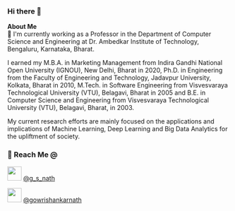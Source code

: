 ### Hi there 👋

**About Me**  
🔭 I'm currently working as a Professor in the Department of Computer Science and Engineering at Dr. Ambedkar Institute of Technology, Bengaluru, Karnataka, Bharat.    

I earned my M.B.A. in Marketing Management from Indira Gandhi National Open University (IGNOU), New Delhi, Bharat in 2020, Ph.D. in Engineering from the Faculty of Engineering and Technology, Jadavpur University, Kolkata, Bharat in 2010, M.Tech. in Software Engineering from Visvesvaraya Technological University (VTU), Belagavi, Bharat in 2005 and B.E. in Computer Science and Engineering from Visvesvaraya Technological University (VTU), Belagavi, Bharat, in 2003.  

My current research efforts are mainly focused on the applications and implications of Machine Learning, Deep Learning and Big Data Analytics for the upliftment of society.       

### 🔭 Reach Me @  

<img height="32" width="32" src="https://cdn.jsdelivr.net/npm/simple-icons@v3/icons/twitter.svg" /> [@g_s_nath](https://www.twitter.com/g_s_nath)  

<img height="32" width="32" src="https://cdn.jsdelivr.net/npm/simple-icons@v3/icons/linkedin.svg" /> [@gowrishankarnath](https://www.linkedin.com/in/gowrishankarnath)  
